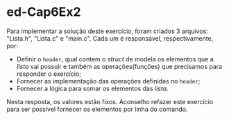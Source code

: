 # ed-Cap6Ex2

Para implementar a solução deste exercício, foram criados 3 arquivos: "Lista.h", "Lista.c" e "main.c". Cada um é responsável, respectivamente, por:

* Definir o `header`, qual contem o _struct_ de modela os elementos que a _lista_ vai possuir e também as operações(funções) que precisamos para responder o exercício;
* Fornecer as implementação das operações definidas no `header`;
* Fornecer a lógica para somar os elementos das _lísta_.

Nesta resposta, os valores estão fixos. Aconselho refazer este exercício para ser possível fornecer os elementos por linha do comando.
